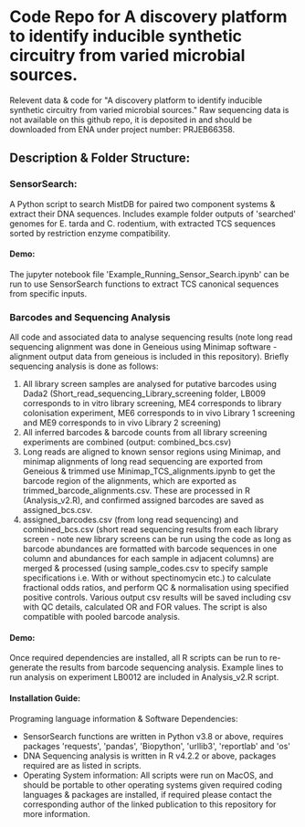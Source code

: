 # Code Repo for A discovery platform to identify inducible synthetic circuitry from varied microbial sources.

Relevent data & code for "A discovery platform to identify inducible synthetic circuitry from varied microbial sources."
Raw sequencing data is not available on this github repo, it is deposited in and should be downloaded from ENA under project number: PRJEB66358. 

## Description & Folder Structure: 

### SensorSearch: 
A Python script to search MistDB for paired two component systems &amp; extract their DNA sequences. Includes example folder outputs of 'searched' genomes for E. tarda and C. rodentium, with extracted TCS sequences sorted by restriction enzyme compatibility. 

#### Demo: 
The jupyter notebook file 'Example_Running_Sensor_Search.ipynb' can be run to use SensorSearch functions to extract TCS canonical sequences from specific inputs.

### Barcodes and Sequencing Analysis
All code and associated data to analyse sequencing results (note long read sequencing alignment was done in Geneious using Minimap software - alignment output data from geneious is included in this repository). Briefly sequencing analysis is done as follows: 
1. All library screen samples are analysed for putative barcodes using Dada2 (Short_read_sequencing_Library_screening folder, LB009 corresponds to in vitro library screening, ME4 corresponds to library colonisation experiment, ME6 corresponds to in vivo Library 1 screening and ME9 corresponds to in vivo Library 2 screening)
2. All inferred barcodes & barcode counts from all library screening experiments are combined (output: combined_bcs.csv)
3. Long reads are aligned to known sensor regions using Minimap, and minimap alignments of long read sequencing are exported from Geneious & trimmed use Minimap_TCS_alignments.ipynb to get the barcode region of the alignments, which are exported as trimmed_barcode_alignments.csv. These are processed in R (Analysis_v2.R), and confirmed assigned barcodes are saved as assigned_bcs.csv. 
4. assigned_barcodes.csv (from long read sequencing) and combined_bcs.csv (short read sequencing results from each library screen - note new library screens can be run using the code as long as barcode abundances are formatted with barcode sequences in one column and abundances for each sample in adjacent columns) are merged & processed (using sample_codes.csv to specify sample specifications i.e. With or without spectinomycin etc.) to calculate fractional odds ratios, and perform QC & normalisation using specified positive controls. Various output csv results will be saved including csv with QC details, calculated OR and FOR values. The script is also compatible with pooled barcode analysis. 

#### Demo: 
Once required dependencies are installed, all R scripts can be run to re-generate the results from barcode sequencing analysis. Example lines to run analysis on experiment LB0012 are included in Analysis_v2.R script. 

#### Installation Guide: 
Programing language information & Software Dependencies: 
- SensorSearch functions are written in Python v3.8 or above, requires packages 'requests', 'pandas', 'Biopython', 'urllib3', 'reportlab' and 'os' 
- DNA Sequencing analysis is written in R v4.2.2 or above, packages required are as listed in scripts. 
- Operating System information: All scripts were run on MacOS, and should be portable to other operating systems given required coding languages & packages are installed, if required please contact the corresponding author of the linked publication to this repository for more information. 








